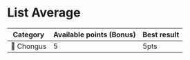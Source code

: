 # List Average

| Category | Available points (Bonus) | Best result |
|---|---|---|
| :sloth: Chongus | 5  | 5pts  |
